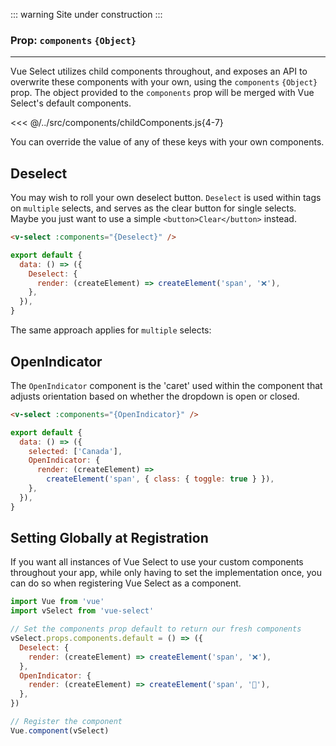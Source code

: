 ::: warning
Site under construction
:::

### Prop: `components` `{Object}`

---

Vue Select utilizes child components throughout, and exposes an API to overwrite
these components with your own, using the `components` `{Object}` prop. The
object provided to the `components` prop will be merged with Vue Select's
default components.

<<< @/../src/components/childComponents.js{4-7}

You can override the value of any of these keys with your own components.

## Deselect <Badge text="v3.1.0+" />

You may wish to roll your own deselect button. `Deselect` is used within tags on
`multiple` selects, and serves as the clear button for single selects. Maybe you
just want to use a simple `<button>Clear</button>` instead.

```html
<v-select :components="{Deselect}" />
```

```js
export default {
  data: () => ({
    Deselect: {
      render: (createElement) => createElement('span', '❌'),
    },
  }),
}
```

  <ClearButtonOverride />

The same approach applies for `multiple` selects:

<MultipleClearButtonOverride />

## OpenIndicator <Badge text="v3.1.0+" />

The `OpenIndicator` component is the 'caret' used within the component that
adjusts orientation based on whether the dropdown is open or closed.

```html
<v-select :components="{OpenIndicator}" />
```

```js
export default {
  data: () => ({
    selected: ['Canada'],
    OpenIndicator: {
      render: (createElement) =>
        createElement('span', { class: { toggle: true } }),
    },
  }),
}
```

<OpenIndicatorOverride />

## Setting Globally at Registration

If you want all instances of Vue Select to use your custom components throughout
your app, while only having to set the implementation once, you can do so when
registering Vue Select as a component.

```js
import Vue from 'vue'
import vSelect from 'vue-select'

// Set the components prop default to return our fresh components
vSelect.props.components.default = () => ({
  Deselect: {
    render: (createElement) => createElement('span', '❌'),
  },
  OpenIndicator: {
    render: (createElement) => createElement('span', '🔽'),
  },
})

// Register the component
Vue.component(vSelect)
```

<CustomComponentRegistration />
